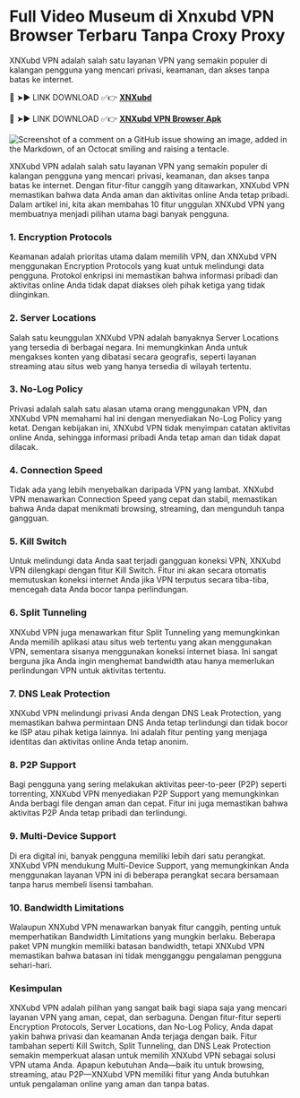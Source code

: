 # Full Video Museum di Xnxubd VPN Browser Terbaru Tanpa Croxy Proxy

XNXubd VPN adalah salah satu layanan VPN yang semakin populer di kalangan pengguna yang mencari privasi, keamanan, dan akses tanpa batas ke internet. 

🔴 ➤► LINK DOWNLOAD ✅👉 **[XNXubd](https://xnxubd-vpn-browser-apk.kkpbalikpapan.id/)**

🔴 ➤► LINK DOWNLOAD ✅👉 **[XNXubd VPN Browser Apk](https://xnxubd-vpn-browser-apk.kkpbalikpapan.id/)**

![Screenshot of a comment on a GitHub issue showing an image, added in the Markdown, of an Octocat smiling and raising a tentacle.](https://xnxubd-vpn-browser-apk.kkpbalikpapan.id/wp-content/uploads/2024/08/XNXubd-VPN-Browser-Apk.webp)

XNXubd VPN adalah salah satu layanan VPN yang semakin populer di kalangan pengguna yang mencari privasi, keamanan, dan akses tanpa batas ke internet. Dengan fitur-fitur canggih yang ditawarkan, XNXubd VPN memastikan bahwa data Anda aman dan aktivitas online Anda tetap pribadi. Dalam artikel ini, kita akan membahas 10 fitur unggulan XNXubd VPN yang membuatnya menjadi pilihan utama bagi banyak pengguna.

### 1. Encryption Protocols

Keamanan adalah prioritas utama dalam memilih VPN, dan XNXubd VPN menggunakan Encryption Protocols yang kuat untuk melindungi data pengguna. Protokol enkripsi ini memastikan bahwa informasi pribadi dan aktivitas online Anda tidak dapat diakses oleh pihak ketiga yang tidak diinginkan.

### 2. Server Locations

Salah satu keunggulan XNXubd VPN adalah banyaknya Server Locations yang tersedia di berbagai negara. Ini memungkinkan Anda untuk mengakses konten yang dibatasi secara geografis, seperti layanan streaming atau situs web yang hanya tersedia di wilayah tertentu.

### 3. No-Log Policy

Privasi adalah salah satu alasan utama orang menggunakan VPN, dan XNXubd VPN memahami hal ini dengan menyediakan No-Log Policy yang ketat. Dengan kebijakan ini, XNXubd VPN tidak menyimpan catatan aktivitas online Anda, sehingga informasi pribadi Anda tetap aman dan tidak dapat dilacak.

### 4. Connection Speed

Tidak ada yang lebih menyebalkan daripada VPN yang lambat. XNXubd VPN menawarkan Connection Speed yang cepat dan stabil, memastikan bahwa Anda dapat menikmati browsing, streaming, dan mengunduh tanpa gangguan.

### 5. Kill Switch

Untuk melindungi data Anda saat terjadi gangguan koneksi VPN, XNXubd VPN dilengkapi dengan fitur Kill Switch. Fitur ini akan secara otomatis memutuskan koneksi internet Anda jika VPN terputus secara tiba-tiba, mencegah data Anda bocor tanpa perlindungan.

### 6. Split Tunneling

XNXubd VPN juga menawarkan fitur Split Tunneling yang memungkinkan Anda memilih aplikasi atau situs web tertentu yang akan menggunakan VPN, sementara sisanya menggunakan koneksi internet biasa. Ini sangat berguna jika Anda ingin menghemat bandwidth atau hanya memerlukan perlindungan VPN untuk aktivitas tertentu.

### 7. DNS Leak Protection

XNXubd VPN melindungi privasi Anda dengan DNS Leak Protection, yang memastikan bahwa permintaan DNS Anda tetap terlindungi dan tidak bocor ke ISP atau pihak ketiga lainnya. Ini adalah fitur penting yang menjaga identitas dan aktivitas online Anda tetap anonim.

### 8. P2P Support

Bagi pengguna yang sering melakukan aktivitas peer-to-peer (P2P) seperti torrenting, XNXubd VPN menyediakan P2P Support yang memungkinkan Anda berbagi file dengan aman dan cepat. Fitur ini juga memastikan bahwa aktivitas P2P Anda tetap pribadi dan terlindungi.

### 9. Multi-Device Support

Di era digital ini, banyak pengguna memiliki lebih dari satu perangkat. XNXubd VPN mendukung Multi-Device Support, yang memungkinkan Anda menggunakan layanan VPN ini di beberapa perangkat secara bersamaan tanpa harus membeli lisensi tambahan.

### 10. Bandwidth Limitations

Walaupun XNXubd VPN menawarkan banyak fitur canggih, penting untuk memperhatikan Bandwidth Limitations yang mungkin berlaku. Beberapa paket VPN mungkin memiliki batasan bandwidth, tetapi XNXubd VPN memastikan bahwa batasan ini tidak mengganggu pengalaman pengguna sehari-hari.

### Kesimpulan

XNXubd VPN adalah pilihan yang sangat baik bagi siapa saja yang mencari layanan VPN yang aman, cepat, dan serbaguna. Dengan fitur-fitur seperti Encryption Protocols, Server Locations, dan No-Log Policy, Anda dapat yakin bahwa privasi dan keamanan Anda terjaga dengan baik. Fitur tambahan seperti Kill Switch, Split Tunneling, dan DNS Leak Protection semakin memperkuat alasan untuk memilih XNXubd VPN sebagai solusi VPN utama Anda. Apapun kebutuhan Anda—baik itu untuk browsing, streaming, atau P2P—XNXubd VPN memiliki fitur yang Anda butuhkan untuk pengalaman online yang aman dan tanpa batas.
